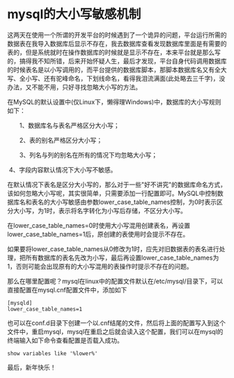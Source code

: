 # mysql的大小写敏感机制

​	这两天在使用一个所谓的开发平台的时候遇到了一个诡异的问题，平台运行所需的数据表在我导入数据库后显示不存在，我去数据库查看发现数据库里面是有需要的表的，但是系统就时在操作数据库的时候就是显示不存在，本来平台就是那么写的，搞得我不知所错，后来开始怀疑人生，最后才发现，平台自身代码调用数据库的时候表名是以小写调用的，而平台提供的数据库脚本，那脚本数据库名又有全大写、全小写、还有驼峰命名，下划线命名，看得我泪流满面(此处略去三千字)，没办法，又不能不用，只好寻找忽略大小写的方法。

在MySQL的默认设置中(仅Linux下，懒得理Windows)中，数据库的大小写规则如下：

　　1、数据库名与表名严格区分大小写；

　　2、表的别名严格区分大小写；

　　3、列名与列的别名在所有的情况下均忽略大小写；

​      4、字段内容默认情况下大小写不敏感。

​	在默认情况下表名是区分大小写的，那么对于一些"好不讲究"的数据库命名方式，该如何忽略大小写呢，其实很简单，只需要添加一行配置即可。MySQL中控制数据库名和表名的大小写敏感由参数lower_case_table_names控制，为0时表示区分大小写，为1时，表示将名字转化为小写后存储，不区分大小写。

​	在lower_case_table_names=0时使用大小写混用创建表名，再设置lower_case_table_names=1后，原创建的表使用时会提示不存在。

​	如果要将lower_case_table_names从0修改为1时，应先对旧数据表的表名进行处理，把所有数据库的表名先改为小写，最后再设置lower_case_table_names为1，否则可能会出现原有的大小写混用的表操作时提示不存在的问题。 

​	那么在哪里配置呢？mysql在linux中的配置文件默认在/etc/mysql/目录下，可以直接配置在mysql.cnf配置文件中，添加如下

```
[mysqld]
lower_case_table_names=1
```

也可以在conf.d目录下创建一个以.cnf结尾的文件，然后将上面的配置写入到这个文件中，重启mysql，mysql在重启之后就会读入这个配置，我们可以在mysql的终端输入如下命令查看配置是否载入成功。

```
show variables like '%lower%'
```

最后，新年快乐！